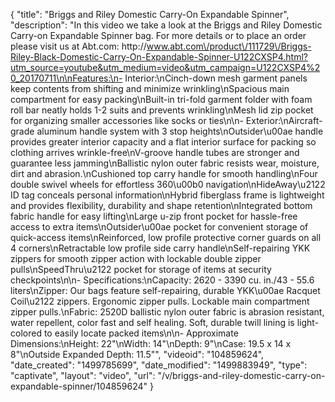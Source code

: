 {
    "title": "Briggs and Riley Domestic Carry-On Expandable Spinner",
    "description": "In this video we take a look at the Briggs and Riley Domestic Carry-on Expandable Spinner bag.  For more details or to place an order please visit us at Abt.com: http:\/\/www.abt.com\/product\/111729\/Briggs-Riley-Black-Domestic-Carry-On-Expandable-Spinner-U122CXSP4.html?utm_source=youtube&utm_medium=video&utm_campaign=U122CXSP4%20_20170711\n\nFeatures:\n- Interior:\nCinch-down mesh garment panels keep contents from shifting and minimize wrinkling\nSpacious main compartment for easy packing\nBuilt-in tri-fold garment folder with foam roll bar neatly holds 1-2 suits and prevents wrinkling\nMesh lid zip pocket for organizing smaller accessories like socks or ties\n\n- Exterior:\nAircraft-grade aluminum handle system with 3 stop heights\nOutsider\u00ae handle provides greater interior capacity and a flat interior surface for packing so clothing arrives wrinkle-free\nV-groove handle tubes are stronger and guarantee less jamming\nBallistic nylon outer fabric resists wear, moisture, dirt and abrasion.\nCushioned top carry handle for smooth handling\nFour double swivel wheels for effortless 360\u00b0 navigation\nHideAway\u2122 ID tag conceals personal information\nHybrid fiberglass frame is lightweight and provides flexibility, durability and shape retention\nIntegrated bottom fabric handle for easy lifting\nLarge u-zip front pocket for hassle-free access to extra items\nOutsider\u00ae pocket for convenient storage of quick-access items\nReinforced, low profile protective corner guards on all 4 corners\nRetractable low profile side carry handle\nSelf-repairing YKK zippers for smooth zipper action with lockable double zipper pulls\nSpeedThru\u2122 pocket for storage of items at security checkpoints\n\n- Specifications:\nCapacity: 2620 - 3390 cu. in.\/43 - 55.6 liters\nZipper: Our bags feature self-repairing, durable YKK\u00ae Racquet Coil\u2122 zippers. Ergonomic zipper pulls. Lockable main compartment zipper pulls.\nFabric: 2520D ballistic nylon outer fabric is abrasion resistant, water repellent, color fast and self healing. Soft, durable twill lining is light-colored to easily locate packed items\n\n- Approximate Dimensions:\nHeight: 22\"\nWidth: 14\"\nDepth: 9\"\nCase: 19.5 x 14 x 8\"\nOutside Expanded Depth: 11.5\"",
    "videoid": "104859624",
    "date_created": "1499785699",
    "date_modified": "1499883949",
    "type": "captivate",
    "layout": "video",
    "url": "\/v\/briggs-and-riley-domestic-carry-on-expandable-spinner\/104859624"
}